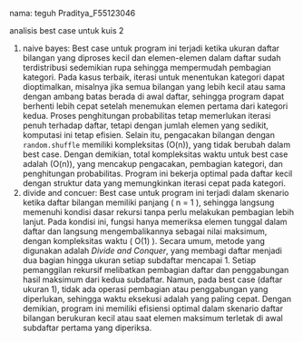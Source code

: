 nama: teguh Praditya_F55123046

analisis best case untuk kuis 2
1. naive bayes:
   Best case untuk program ini terjadi ketika ukuran daftar bilangan yang diproses kecil dan elemen-elemen dalam daftar sudah terdistribusi sedemikian rupa sehingga mempermudah
   pembagian kategori. Pada kasus terbaik, iterasi untuk menentukan kategori dapat dioptimalkan, misalnya jika semua bilangan yang lebih kecil atau sama dengan ambang batas
   berada di awal daftar, sehingga program dapat berhenti lebih cepat setelah menemukan elemen pertama dari kategori kedua. Proses penghitungan probabilitas tetap memerlukan
   iterasi penuh terhadap daftar, tetapi dengan jumlah elemen yang sedikit, komputasi ini tetap efisien. Selain itu, pengacakan bilangan dengan `random.shuffle` memiliki
   kompleksitas \(O(n)\), yang tidak berubah dalam best case. Dengan demikian, total kompleksitas waktu untuk best case adalah \(O(n)\), yang mencakup pengacakan, pembagian
   kategori, dan penghitungan probabilitas. Program ini bekerja optimal pada daftar kecil dengan struktur data yang memungkinkan iterasi cepat pada kategori.
2. divide and concuer:
   Best case untuk program ini terjadi dalam skenario ketika daftar bilangan memiliki panjang \( n = 1 \), sehingga langsung memenuhi kondisi dasar rekursi tanpa perlu
   melakukan pembagian lebih lanjut. Pada kondisi ini, fungsi hanya memeriksa elemen tunggal dalam daftar dan langsung mengembalikannya sebagai nilai maksimum, dengan
   kompleksitas waktu \( O(1) \). Secara umum, metode yang digunakan adalah *Divide and Conquer*, yang membagi daftar menjadi dua bagian hingga ukuran setiap subdaftar
   mencapai 1. Setiap pemanggilan rekursif melibatkan pembagian daftar dan penggabungan hasil maksimum dari kedua subdaftar. Namun, pada best case (daftar ukuran 1), tidak ada
   operasi pembagian atau penggabungan yang diperlukan, sehingga waktu eksekusi adalah yang paling cepat. Dengan demikian, program ini memiliki efisiensi optimal dalam
   skenario daftar bilangan berukuran kecil atau saat elemen maksimum terletak di awal subdaftar pertama yang diperiksa.
